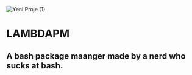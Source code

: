 ![Yeni Proje (1)](https://github.com/itsimpeccable/lambdaPM/assets/51460403/57956bbe-eb6f-44ba-8cd3-08cbf2e58f26)
# LAMBDAPM
## A bash package maanger made by a nerd who sucks at bash.
